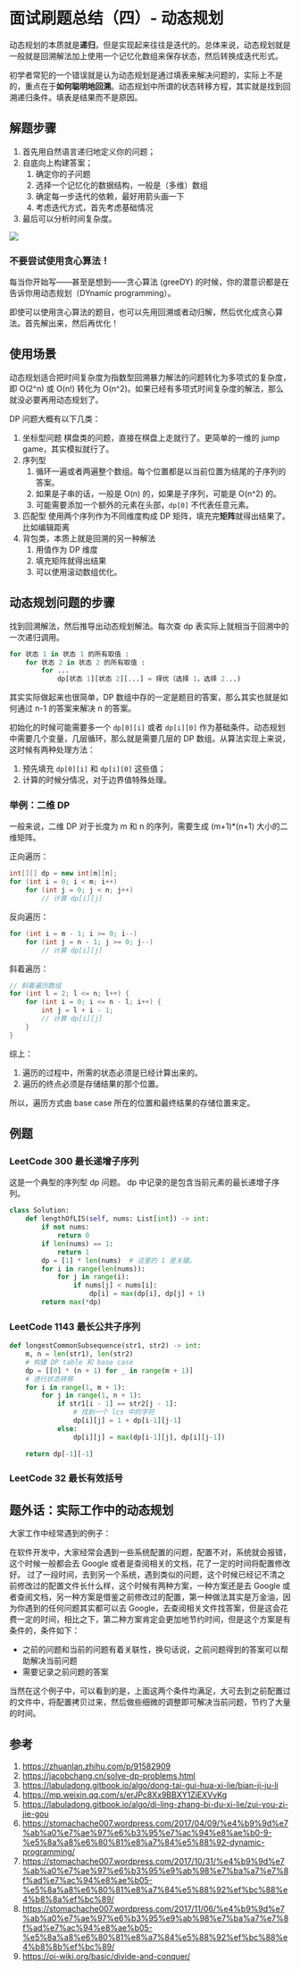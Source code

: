 # 面试刷题总结（四）- 动态规划

<!--
ID: fcadc092-8d02-4776-82e4-cb5d1ced4067
Status: draft
Date: 2019-11-05T00:00:00
Modified: 2020-07-29T23:37:30
wp_id: 1686
-->

动态规划的本质就是**递归**，但是实现起来往往是迭代的。总体来说，动态规划就是一般就是回溯解法加上使用一个记忆化数组来保存状态，然后转换成迭代形式。

初学者常犯的一个错误就是认为动态规划是通过填表来解决问题的，实际上不是的，重点在于**如何聪明地回溯**。动态规划中所谓的状态转移方程，其实就是找到回溯递归条件。填表是结果而不是原因。

## 解题步骤

1. 首先用自然语言递归地定义你的问题；
2. 自底向上构建答案；
    1. 确定你的子问题
    2. 选择一个记忆化的数据结构，一般是（多维）数组
    3. 确定每一步迭代的依赖，最好用箭头画一下
    4. 考虑迭代方式，首先考虑基础情况
3. 最后可以分析时间复杂度。

![](./04-dynamic-programming_images/dependencies.png)

### 不要尝试使用贪心算法！

每当你开始写——甚至是想到——贪心算法 (greeDY) 的时候，你的潜意识都是在告诉你用动态规划（DYnamic programming）。

即使可以使用贪心算法的题目，也可以先用回溯或者动归解，然后优化成贪心算法。首先解出来，然后再优化！

## 使用场景

动态规划适合把时间复杂度为指数型回溯暴力解法的问题转化为多项式的复杂度，即 O(2^n) 或 O(n!) 转化为 O(n^2)。如果已经有多项式时间复杂度的解法，那么就没必要再用动态规划了。

DP 问题大概有以下几类：

1. 坐标型问题
    棋盘类的问题，直接在棋盘上走就行了。更简单的一维的 jump game，其实模拟就行了。
2. 序列型
    1. 循环一遍或者两遍整个数组。每个位置都是以当前位置为结尾的子序列的答案。
    2. 如果是子串的话，一般是 O(n) 的，如果是子序列，可能是 O(n^2) 的。
    3. 可能需要添加一个额外的元素在头部，`dp[0]` 不代表任意元素。
3. 匹配型 
    使用两个序列作为不同维度构成 DP 矩阵，填充完**矩阵**就得出结果了。比如编辑距离
4. 背包类，本质上就是回溯的另一种解法
    1. 用值作为 DP 维度
    2. 填充矩阵就得出结果
    3. 可以使用滚动数组优化。

## 动态规划问题的步骤

找到回溯解法，然后推导出动态规划解法。每次查 dp 表实际上就相当于回溯中的一次递归调用。

```py
for 状态 1 in 状态 1 的所有取值 :
    for 状态 2 in 状态 2 的所有取值 :
        for ...
            dp[状态 1][状态 2][...] = 择优（选择 1，选择 2...)
```

其实实际做起来也很简单，DP 数组中存的一定是题目的答案，那么其实也就是如何通过 n-1 的答案来解决 n 的答案。

初始化的时候可能需要多一个 `dp[0][i]` 或者 `dp[i][0]` 作为基础条件。动态规划中需要几个变量，几层循环，那么就是需要几层的 DP 数组。从算法实现上来说，这时候有两种处理方法：

1. 预先填充 `dp[0][i]` 和 `dp[i][0]` 这些值；
2. 计算的时候分情况，对于边界值特殊处理。

### 举例：二维 DP

一般来说，二维 DP 对于长度为 m 和 n 的序列，需要生成 (m+1)*(n+1) 大小的二维矩阵。

正向遍历：

```C++
int[][] dp = new int[m][n];
for (int i = 0; i < m; i++)
    for (int j = 0; j < n; j++)
        // 计算 dp[i][j]
```

反向遍历：

```C++
for (int i = m - 1; i >= 0; i--)
    for (int j = n - 1; j >= 0; j--)
        // 计算 dp[i][j]
```

斜着遍历：

```C++
// 斜着遍历数组
for (int l = 2; l <= n; l++) {
    for (int i = 0; i <= n - l; i++) {
        int j = l + i - 1;
        // 计算 dp[i][j]
    }
}
```

综上：

1. 遍历的过程中，所需的状态必须是已经计算出来的。
2. 遍历的终点必须是存储结果的那个位置。

所以，遍历方式由 base case 所在的位置和最终结果的存储位置来定。

## 例题

### LeetCode 300 最长递增子序列

这是一个典型的序列型 dp 问题。 dp 中记录的是包含当前元素的最长递增子序列。

```Python
class Solution:
    def lengthOfLIS(self, nums: List[int]) -> int:
        if not nums:
            return 0
        if len(nums) == 1:
            return 1
        dp = [1] * len(nums)  # 这里的 1 是关键。
        for i in range(len(nums)):
            for j in range(i):
                if nums[j] < nums[i]:
                    dp[i] = max(dp[i], dp[j] + 1)
        return max(*dp)
```

### LeetCode 1143 最长公共子序列

```Python
def longestCommonSubsequence(str1, str2) -> int:
    m, n = len(str1), len(str2)
    # 构建 DP table 和 base case
    dp = [[0] * (n + 1) for _ in range(m + 1)]
    # 进行状态转移
    for i in range(1, m + 1):
        for j in range(1, n + 1):
            if str1[i - 1] == str2[j - 1]:
                # 找到一个 lcs 中的字符
                dp[i][j] = 1 + dp[i-1][j-1]
            else:
                dp[i][j] = max(dp[i-1][j], dp[i][j-1])
        
    return dp[-1][-1]
```

### LeetCode 32 最长有效括号

## 题外话：实际工作中的动态规划

大家工作中经常遇到的例子：

在软件开发中，大家经常会遇到一些系统配置的问题，配置不对，系统就会报错，这个时候一般都会去 Google 或者是查阅相关的文档，花了一定的时间将配置修改好。
过了一段时间，去到另一个系统，遇到类似的问题，这个时候已经记不清之前修改过的配置文件长什么样，这个时候有两种方案，一种方案还是去 Google 或者查阅文档，另一种方案是借鉴之前修改过的配置，第一种做法其实是万金油，因为你遇到的任何问题其实都可以去 Google，去查阅相关文件找答案，但是这会花费一定的时间，相比之下，第二种方案肯定会更加地节约时间，但是这个方案是有条件的，条件如下：

- 之前的问题和当前的问题有着关联性，换句话说，之前问题得到的答案可以帮助解决当前问题
- 需要记录之前问题的答案

当然在这个例子中，可以看到的是，上面这两个条件均满足，大可去到之前配置过的文件中，将配置拷贝过来，然后做些细微的调整即可解决当前问题，节约了大量的时间。

## 参考

1. https://zhuanlan.zhihu.com/p/91582909
2. https://jacobchang.cn/solve-dp-problems.html
3. https://labuladong.gitbook.io/algo/dong-tai-gui-hua-xi-lie/bian-ji-ju-li
4. https://mp.weixin.qq.com/s/erJPc8Xx9BBXY1ZiEXVvKg
5. https://labuladong.gitbook.io/algo/di-ling-zhang-bi-du-xi-lie/zui-you-zi-jie-gou
6. https://stomachache007.wordpress.com/2017/04/09/%e4%b9%9d%e7%ab%a0%e7%ae%97%e6%b3%95%e7%ac%94%e8%ae%b0-9-%e5%8a%a8%e6%80%81%e8%a7%84%e5%88%92-dynamic-programming/
7. https://stomachache007.wordpress.com/2017/10/31/%e4%b9%9d%e7%ab%a0%e7%ae%97%e6%b3%95%e9%ab%98%e7%ba%a7%e7%8f%ad%e7%ac%94%e8%ae%b05-%e5%8a%a8%e6%80%81%e8%a7%84%e5%88%92%ef%bc%88%e4%b8%8a%ef%bc%89/
8. https://stomachache007.wordpress.com/2017/11/06/%e4%b9%9d%e7%ab%a0%e7%ae%97%e6%b3%95%e9%ab%98%e7%ba%a7%e7%8f%ad%e7%ac%94%e8%ae%b05-%e5%8a%a8%e6%80%81%e8%a7%84%e5%88%92%ef%bc%88%e4%b8%8b%ef%bc%89/
9. https://oi-wiki.org/basic/divide-and-conquer/